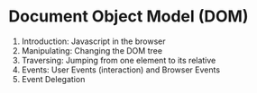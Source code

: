# Document Object Model (DOM)

1.  Introduction: Javascript in the browser
2.  Manipulating: Changing the DOM tree
3.  Traversing: Jumping from one element to its relative
4.  Events: User Events (interaction) and Browser Events
5.  Event Delegation
